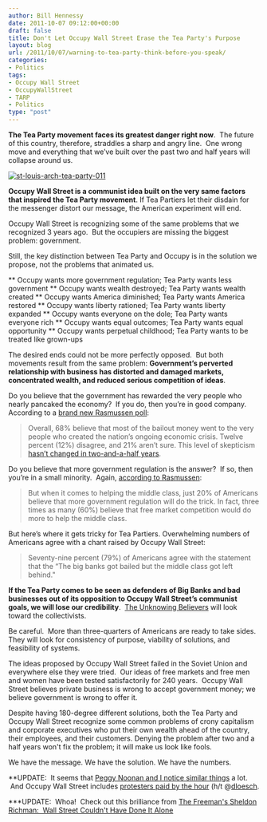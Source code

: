 ```yaml
---
author: Bill Hennessy
date: 2011-10-07 09:12:00+00:00
draft: false
title: Don't Let Occupy Wall Street Erase the Tea Party's Purpose
layout: blog
url: /2011/10/07/warning-to-tea-party-think-before-you-speak/
categories:
- Politics
tags:
- Occupy Wall Street
- OccupyWallStreet
- TARP
- Politics
type: "post"
---
```


**The Tea Party movement faces its greatest danger right now**.  The future of this country, therefore, straddles a sharp and angry line.  One wrong move and everything that we’ve built over the past two and half years will collapse around us.

[![st-louis-arch-tea-party-011](https://hennessysview.com/wp-content/uploads/2011/10/st-louis-arch-tea-party-011_thumb.jpg)
](https://hennessysview.com/wp-content/uploads/2011/10/st-louis-arch-tea-party-011.jpg)

**Occupy Wall Street is a communist idea built on the very same factors that inspired the Tea Party movement**. If Tea Partiers let their disdain for the messenger distort our message, the American experiment will end.

Occupy Wall Street is recognizing some of the same problems that we recognized 3 years ago.  But the occupiers are missing the biggest problem: government.

Still, the key distinction between Tea Party and Occupy is in the solution we propose, not the problems that animated us.




** Occupy wants more government regulation; Tea Party wants less government
** Occupy wants wealth destroyed; Tea Party wants wealth created
** Occupy wants America diminished; Tea Party wants America restored
** Occupy wants liberty rationed; Tea Party wants liberty expanded
** Occupy wants everyone on the dole; Tea Party wants everyone rich
** Occupy wants equal outcomes; Tea Party wants equal opportunity
** Occupy wants perpetual childhood; Tea Party wants to be treated like grown-ups


The desired ends could not be more perfectly opposed.  But both movements result from the same problem: **Government’s perverted relationship with business has distorted and damaged markets, concentrated wealth, and reduced serious competition of ideas**.

Do you believe that the government has rewarded the very people who nearly pancaked the economy?  If you do, then you’re in good company.  According to a [brand new Rasmussen poll](https://www.rasmussenreports.com/public_content/business/federal_bailout/october_2011/60_oppose_financial_bailouts_74_say_wall_street_benefited_most):



> Overall, 68% believe that most of the bailout money went to the very people who created the nation’s ongoing economic crisis. Twelve percent (12%) disagree, and 21% aren’t sure. This level of skepticism [hasn’t changed in two-and-a-half years](https://www.rasmussenreports.com/public_content/business/federal_bailout/march_2009/68_say_bailout_money_is_going_to_those_who_caused_the_economic_crisis).



Do you believe that more government regulation is the answer?  If so, then you’re in a small minority.  Again, [according to Rasmussen](https://www.rasmussenreports.com/public_content/business/federal_bailout/october_2011/public_divided_on_occupy_wall_street_protesters):



> But when it comes to helping the middle class, just 20% of Americans believe that more government regulation will do the trick. In fact, three times as many (60%) believe that free market competition would do more to help the middle class.



But here’s where it gets tricky for Tea Partiers. Overwhelming numbers of Americans agree with a chant raised by Occupy Wall Street:



> Seventy-nine percent (79%) of Americans agree with the statement that the “The big banks got bailed but the middle class got left behind."



**If the Tea Party comes to be seen as defenders of Big Banks and bad businesses out of its opposition to Occupy Wall Street’s communist goals, we will lose our credibility**.  [The Unknowing Believers](https://hennessysview.com/tea-party/unknowing-believers/?wpmp_switcher=desktop) will look toward the collectivists.

Be careful.  More than three-quarters of Americans are ready to take sides.  They will look for consistency of purpose, viability of solutions, and feasibility of systems.

The ideas proposed by Occupy Wall Street failed in the Soviet Union and everywhere else they were tried.  Our ideas of free markets and free men and women have been tested satisfactorily for 240 years.  Occupy Wall Street believes private business is wrong to accept government money; we believe government is wrong to offer it.

Despite having 180-degree different solutions, both the Tea Party and Occupy Wall Street recognize some common problems of crony capitalism and corporate executives who put their own wealth ahead of the country, their employees, and their customers. Denying the problem after two and a half years won't fix the problem; it will make us look like fools.

We have the message. We have the solution. We have the numbers.

**UPDATE:  It seems that [Peggy Noonan and I notice similar things](https://online.wsj.com/article/SB10001424052970203476804576615330515015042.html?mod=WSJ_Opinion_LEADTop#printMode) a lot.  And Occupy Wall Street includes [protesters paid by the hour](https://www.breitbart.tv/dc-organizer-admits-to-paying-occupy-dc-protesters/) (h/t @[dloesch](https://twitter.com/#!/DLoesch).

***UPDATE:  Whoa!  Check out this brilliance from [The Freeman's Sheldon Richman:  Wall Street Couldn't Have Done It Alone](https://www.thefreemanonline.org/anything-peaceful/wall-street-couldnt-have-done-it-alone/)
